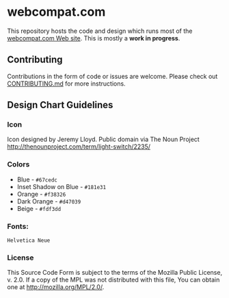 # webcompat.com

This repository hosts the code and design which runs most of the [webcompat.com Web site](http://webcompat.com/). This is mostly a **work in progress**.

## Contributing

Contributions in the form of code or issues are welcome. Please check out [CONTRIBUTING.md]( https://github.com/webcompat/webcompat.com/blob/dev.webcompat.com/CONTRIBUTING.md) for more instructions.

## Design Chart Guidelines
### Icon

Icon designed by Jeremy Lloyd.  Public domain via The Noun Project
http://thenounproject.com/term/light-switch/2235/

### Colors


* Blue - `#67cedc`
* Inset Shadow on Blue - `#181e31`
* Orange - `#f38326`
* Dark Orange - `#d47039`
* Beige - `#fdf3dd`

### Fonts:
`Helvetica Neue`


### License

This Source Code Form is subject to the terms of the Mozilla Public
License, v. 2.0. If a copy of the MPL was not distributed with this
file, You can obtain one at http://mozilla.org/MPL/2.0/.

